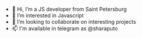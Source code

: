- 👋 Hi, I’m a JS developer from Saint Petersburg
- 👀 I’m interested in Javascript
- 💞️ I’m looking to collaborate on interesting projects
- 📫 I'm available in telegram as @sharaputo

<!---
sharaputo/sharaputo is a ✨ special ✨ repository because its `README.md` (this file) appears on your GitHub profile.
You can click the Preview link to take a look at your changes.
--->
